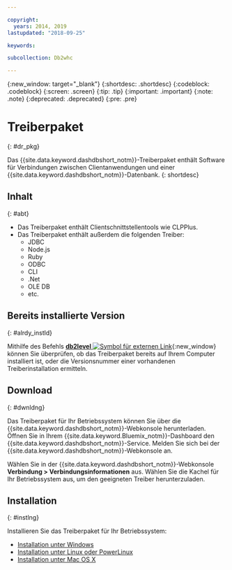 ```yaml
---

copyright:
  years: 2014, 2019
lastupdated: "2018-09-25"

keywords:

subcollection: Db2whc

---
```


<!-- Attribute definitions --> 
{:new_window: target="_blank"}
{:shortdesc: .shortdesc}
{:codeblock: .codeblock}
{:screen: .screen}
{:tip: .tip}
{:important: .important}
{:note: .note}
{:deprecated: .deprecated}
{:pre: .pre}

# Treiberpaket
{: #dr_pkg}

Das {{site.data.keyword.dashdbshort_notm}}-Treiberpaket enthält Software für Verbindungen zwischen Clientanwendungen und einer {{site.data.keyword.dashdbshort_notm}}-Datenbank. 
{: shortdesc}

## Inhalt
{: #abt}

- Das Treiberpaket enthält Clientschnittstellentools wie CLPPlus.
- Das Treiberpaket enthält außerdem die folgenden Treiber: 
  - JDBC
  - Node.js
  - Ruby
  - ODBC
  - CLI
  - .Net
  - OLE DB
  - etc.

## Bereits installierte Version
{: #alrdy_instld}

Mithilfe des Befehls [**db2level** ![Symbol für externen Link](../../../icons/launch-glyph.svg "Symbol für externen Link")](https://www.ibm.com/support/knowledgecenter/SS6NHC/com.ibm.swg.im.dashdb.admin.cmd.doc/doc/r0009195.html){:new_window} können Sie überprüfen, ob das Treiberpaket bereits auf Ihrem Computer installiert ist, oder die Versionsnummer einer vorhandenen Treiberinstallation ermitteln.

## Download
{: #dwnldng}

Das Treiberpaket für Ihr Betriebssystem können Sie über die {{site.data.keyword.dashdbshort_notm}}-Webkonsole herunterladen. Öffnen Sie in Ihrem {{site.data.keyword.Bluemix_notm}}-Dashboard den {{site.data.keyword.dashdbshort_notm}}-Service. Melden Sie sich bei der {{site.data.keyword.dashdbshort_notm}}-Webkonsole an.

Wählen Sie in der {{site.data.keyword.dashdbshort_notm}}-Webkonsole **Verbindung > Verbindungsinformationen** aus. Wählen Sie die Kachel für Ihr Betriebssystem aus, um den geeigneten Treiber herunterzuladen.

## Installation
{: #instlng}

Installieren Sie das Treiberpaket für Ihr Betriebssystem:
- [Installation unter Windows](/docs/services/Db2whc/connecting/install_win.html)
- [Installation unter Linux oder PowerLinux](/docs/services/Db2whc/connecting/install_linux.html)
- [Installation unter Mac OS X](/docs/services/Db2whc/connecting/install_mac.html)

<!-- ## Configuring

To connect local applications or client tools to your {{site.data.keyword.dashdbshort_notm}} database, [configure your environment for your Db2 database](driver_pkg_cfg.html). -->


